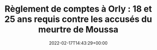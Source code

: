 ---
isIndex: false
title: "Règlement de comptes à Orly : 18 et 25 ans requis contre les accusés du meurtre de Moussa"
date: 2022-02-17T14:43:29+00:00
publications_concerned:
  - joseph-hazan
  - sophie-rey-gascon
press:
  title: Le Parisien
  url: https://www.leparisien.fr/faits-divers/reglement-de-comptes-a-orly-18-et-25-ans-requis-contre-les-accuses-du-meurtre-de-moussa-17-02-2022-27XYKMPZ6NG4HCBRLGEO4GGJAY.php
---